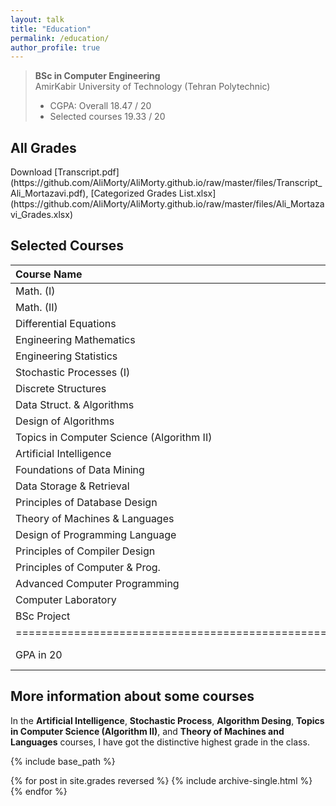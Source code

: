 ```yaml
---
layout: talk
title: "Education"
permalink: /education/
author_profile: true
---
```


<blockquote>
  <p><strong>BSc in Computer Engineering</strong> <br>
  AmirKabir University of Technology (Tehran Polytechnic)</p>
  
  <ul>
  <li>CGPA:   Overall         18.47 / 20   </li>
  
  <li>Selected courses   19.33 / 20 <br></li>
  </ul>
</blockquote>

<h2> All Grades</h2>
Download [Transcript.pdf](https://github.com/AliMorty/AliMorty.github.io/raw/master/files/Transcript_Ali_Mortazavi.pdf), [Categorized Grades List.xlsx](https://github.com/AliMorty/AliMorty.github.io/raw/master/files/Ali_Mortazavi_Grades.xlsx)


## Selected Courses

| Course Name                               | Score | GPA | Unit |
|:------------------------------------------|:-----:|:---:|-----:|
| Math. (I)                                 |  19.5 |  4  |   3  |
| Math. (II)                                |   19  |  4  |   3  |
| Differential Equations                    |  19.8 |  4  |   3  |
| Engineering Mathematics                   |   20  |  4  |   3  |
| Engineering Statistics                    |   20  |  4  |   3  |
| Stochastic Processes (I)                  |   20  |  4  |   3  |
| Discrete Structures                       |  17.5 |  4  |   3  |
| Data Struct. & Algorithms                 |   20  |  4  |   3  |
| Design of Algorithms                      |   20  |  4  |   3  |
| Topics in Computer Science (Algorithm II) |   20  |  4  |   3  |
| Artificial Intelligence                   |   20  |  4  |   3  |
| Foundations of Data Mining                |   19  |  4  |   3  |
| Data Storage & Retrieval                  |   20  |  4  |   3  |
| Principles of Database Design             |  18.4 |  4  |   3  |
| Theory of Machines & Languages            |   20  |  4  |   3  |
| Design of Programming Language            |   19  |  4  |   3  |
| Principles of Compiler Design             |  18.6 |  4  |   3  |
| Principles of Computer & Prog.            |   17  |  4  |   4  |
| Advanced Computer Programming             |  19.5 |  4  |   3  |
| Computer Laboratory                       |   20  |  4  |   1  |
| BSc Project                               |   20  |  4  |   3  |
|================================================================|
| GPA in 20             | **19.33** | **4** | 62 units    |

                                                                  

																  
																  
																  
## More information about some courses
In the **Artificial Intelligence**, **Stochastic Process**, **Algorithm Desing**, **Topics in Computer Science (Algorithm II)**, and **Theory of Machines and Languages** courses, I have got the distinctive highest grade in the class. <br>

{% include base_path %}

{% for post in site.grades reversed %}
  {% include archive-single.html %}
{% endfor %}
